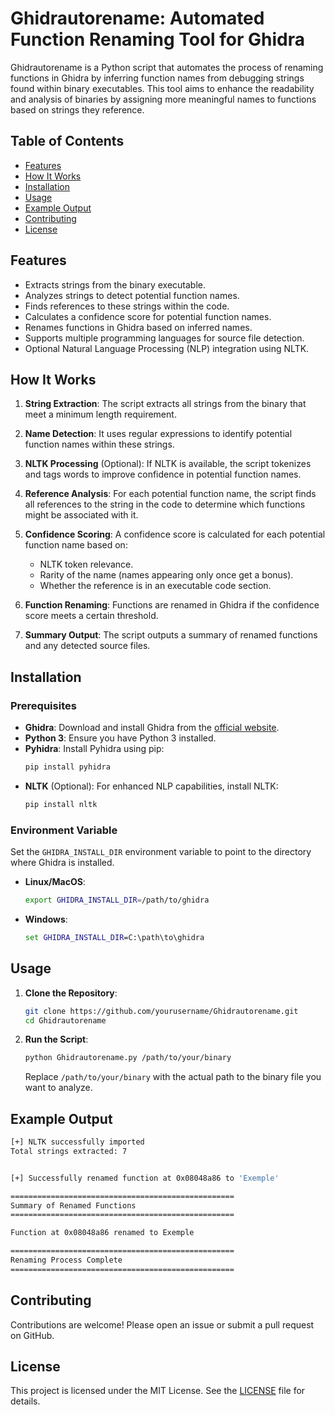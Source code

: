 
# Ghidrautorename: Automated Function Renaming Tool for Ghidra

Ghidrautorename is a Python script that automates the process of renaming functions in Ghidra by inferring function names from debugging strings found within binary executables. This tool aims to enhance the readability and analysis of binaries by assigning more meaningful names to functions based on strings they reference.

## Table of Contents

- [Features](#features)
- [How It Works](#how-it-works)
- [Installation](#installation)
- [Usage](#usage)
- [Example Output](#example-output)
- [Contributing](#contributing)
- [License](#license)

## Features

- Extracts strings from the binary executable.
- Analyzes strings to detect potential function names.
- Finds references to these strings within the code.
- Calculates a confidence score for potential function names.
- Renames functions in Ghidra based on inferred names.
- Supports multiple programming languages for source file detection.
- Optional Natural Language Processing (NLP) integration using NLTK.

## How It Works

1. **String Extraction**: The script extracts all strings from the binary that meet a minimum length requirement.

2. **Name Detection**: It uses regular expressions to identify potential function names within these strings.

3. **NLTK Processing** (Optional): If NLTK is available, the script tokenizes and tags words to improve confidence in potential function names.

4. **Reference Analysis**: For each potential function name, the script finds all references to the string in the code to determine which functions might be associated with it.

5. **Confidence Scoring**: A confidence score is calculated for each potential function name based on:
   - NLTK token relevance.
   - Rarity of the name (names appearing only once get a bonus).
   - Whether the reference is in an executable code section.

6. **Function Renaming**: Functions are renamed in Ghidra if the confidence score meets a certain threshold.

7. **Summary Output**: The script outputs a summary of renamed functions and any detected source files.

## Installation

### Prerequisites

- **Ghidra**: Download and install Ghidra from the [official website](https://ghidra-sre.org/).
- **Python 3**: Ensure you have Python 3 installed.
- **Pyhidra**: Install Pyhidra using pip:
  ```bash
  pip install pyhidra
  ```
- **NLTK** (Optional): For enhanced NLP capabilities, install NLTK:
  ```bash
  pip install nltk
  ```

### Environment Variable

Set the `GHIDRA_INSTALL_DIR` environment variable to point to the directory where Ghidra is installed.

- **Linux/MacOS**:
  ```bash
  export GHIDRA_INSTALL_DIR=/path/to/ghidra
  ```
- **Windows**:
  ```cmd
  set GHIDRA_INSTALL_DIR=C:\path\to\ghidra
  ```

## Usage

1. **Clone the Repository**:
   ```bash
   git clone https://github.com/yourusername/Ghidrautorename.git
   cd Ghidrautorename
   ```

2. **Run the Script**:
   ```bash
   python Ghidrautorename.py /path/to/your/binary
   ```

   Replace `/path/to/your/binary` with the actual path to the binary file you want to analyze.

## Example Output

```bash
[+] NLTK successfully imported
Total strings extracted: 7


[+] Successfully renamed function at 0x08048a86 to 'Exemple'

==================================================
Summary of Renamed Functions
==================================================

Function at 0x08048a86 renamed to Exemple

==================================================
Renaming Process Complete
==================================================
```

## Contributing

Contributions are welcome! Please open an issue or submit a pull request on GitHub.

## License

This project is licensed under the MIT License. See the [LICENSE](LICENSE) file for details.
